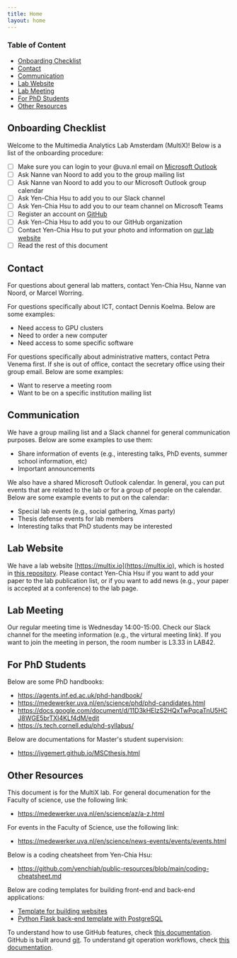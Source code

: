 ```yaml
---
title: Home
layout: home
---
```


### Table of Content
- [Onboarding Checklist](#onboarding)
- [Contact](#contact)
- [Communication](#communication)
- [Lab Website](#lab-website)
- [Lab Meeting](#lab-meeting)
- [For PhD Students](#phd)
- [Other Resources](#other)

## <a name="onboarding"></a>Onboarding Checklist

Welcome to the Multimedia Analytics Lab Amsterdam (MultiX)! Below is a list of the onboarding procedure:
- [ ] Make sure you can login to your @uva.nl email on [Microsoft Outlook](https://outlook.office.com/mail/)
- [ ] Ask Nanne van Noord to add you to the group mailing list
- [ ] Ask Nanne van Noord to add you to our Microsoft Outlook group calendar
- [ ] Ask Yen-Chia Hsu to add you to our Slack channel
- [ ] Ask Yen-Chia Hsu to add you to our team channel on Microsoft Teams
- [ ] Register an account on [GitHub](https://github.com/)
- [ ] Ask Yen-Chia Hsu to add you to our GitHub organization
- [ ] Contact Yen-Chia Hsu to put your photo and information on [our lab website](https://multix.io/)
- [ ] Read the rest of this document

## <a name="contact"></a>Contact

For questions about general lab matters, contact Yen-Chia Hsu, Nanne van Noord, or Marcel Worring.

For questions specifically about ICT, contact Dennis Koelma. Below are some examples:
- Need access to GPU clusters
- Need to order a new computer
- Need access to some specific software

For questions specifically about administrative matters, contact Petra Venema first. If she is out of office, contact the secretary office using their group email. Below are some examples:
- Want to reserve a meeting room
- Want to be on a specific institution mailing list

## <a name="communication"></a>Communication

We have a group mailing list and a Slack channel for general communication purposes. Below are some examples to use them:
- Share information of events (e.g., interesting talks, PhD events, summer school information, etc)
- Important announcements 

We also have a shared Microsoft Outlook calendar. In general, you can put events that are related to the lab or for a group of people on the calendar. Below are some example events to put on the calendar:
- Special lab events (e.g., social gathering, Xmas party)
- Thesis defense events for lab members
- Interesting talks that PhD students may be interested

## <a name="lab-website"></a>Lab Website

We have a lab website [https://multix.io](https://multix.io), which is hosted in [this repository](https://github.com/MultiX-Amsterdam/multix-amsterdam.github.io). Please contact Yen-Chia Hsu if you want to add your paper to the lab publication list, or if you want to add news (e.g., your paper is accepted at a conference) to the lab page.

## <a name="lab-meeting"></a>Lab Meeting

Our regular meeting time is Wednesday 14:00-15:00. Check our Slack channel for the meeting information (e.g., the virtural meeting link). If you want to join the meeting in person, the room number is L3.33 in LAB42.

## <a name="phd"></a>For PhD Students

Below are some PhD handbooks:
- https://agents.inf.ed.ac.uk/phd-handbook/
- https://medewerker.uva.nl/en/science/phd/phd-candidates.html
- https://docs.google.com/document/d/11D3kHElzS2HQxTwPqcaTnU5HCJ8WGE5brTXI4KLf4dM/edit
- https://s.tech.cornell.edu/phd-syllabus/

Below are documentations for Master's student supervision:
- https://jvgemert.github.io/MSCthesis.html

## <a name="other"></a>Other Resources

This document is for the MultiX lab. For general documenation for the Faculty of science, use the following link:
- https://medewerker.uva.nl/en/science/az/a-z.html

For events in the Faculty of Science, use the following link:
- https://medewerker.uva.nl/en/science/news-events/events/events.html

Below is a coding cheatsheet from Yen-Chia Hsu:
- https://github.com/yenchiah/public-resources/blob/main/coding-cheatsheet.md

Below are coding templates for building front-end and back-end applications:
- [Template for building websites](https://github.com/yenchiah/project-website-template)
- [Python Flask back-end template with PostgreSQL](https://github.com/yenchiah/project-application-template)

To understand how to use GitHub features, check [this documentation](https://docs.github.com/en/get-started). GitHub is built around [git](https://git-scm.com). To understand git operation workflows, check [this documentation](https://www.atlassian.com/git/tutorials/comparing-workflows).
